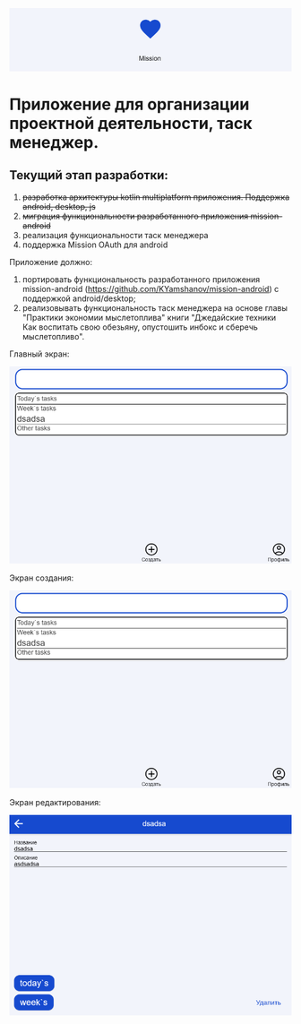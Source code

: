 ![plot](./images/logo.png)
# Приложение для организации проектной деятельности, таск менеджер. 

## Текущий этап разработки: 
1) ~~разработка архитектуры kotlin multiplatform приложения. Поддержка android, desktop, js~~
2) ~~миграция функциональности разработанного приложения mission-android~~
3) реализация функциональности таск менеджера
4) поддержка Mission OAuth для android

Приложение должно:
1) портировать функциональность разработанного приложения mission-android (https://github.com/KYamshanov/mission-android) с поддержкой android/desktop;
2) реализовывать функциональность таск менеджера на основе главы "Практики экономии мыслетоплива" книги "Джедайские техники Как воспитать свою обезьяну, опустошить инбокс и сберечь мыслетопливо".


Главный экран:

![plot](./images/main-screen.png)

Экран создания:

![plot](./images/main-screen.png)

Экран редактирования:

![plot](./images/editing.png)
